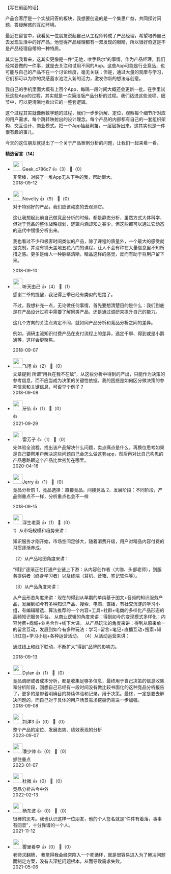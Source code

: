 【写在前面的话】

产品会客厅是一个实战问答的板块，我想要创造的是一个集思广益，共同探讨问题、答疑解惑的互动环境。

最近在留言中，我看见一位朋友说起自己从工程师转成了产品经理，希望培养自己去发现生活中的好产品，他觉得产品经理都有一双发现的眼睛，所以很好奇这是不是产品经理自带的一种特质。

其实在我看来，这其实更像是一件“无他，唯手熟尔”的事情。作为产品经理，我们经常要做的一件事，就是去关注和试用不同的App。这些App可能是行业竞品，也可能与自己的产品不在一个讨论维度，毫无关联；但是，通过大量的观摩与学习，它们都可以为你的灵感蓄水池注入新的活力，激发你新的想法与创意。

我自己的手机里面大概有上百个App，每隔一段时间大概还会更新一批。在手里试玩这些App的过程，其实就是一次简洁版产品分析的过程。我们钻进这些流程、细节中，可以更清晰地看出它的一整套逻辑。

这个过程其实就像解数学题的过程，我们一步步拆解、定位，观察每个细节所对应的用户需求，每个跳转映射出的设计理念。每个产品的内部都有自己的一套组织架构、交互设计、商业模式。把一个App抽丝剥茧，一层层拆出来，这其实也是一件很有趣的事儿。

今天的这位朋友就提出了一个关于产品案例分析的问题，让我们一起来看一看。
<div><strong>精选留言（14）</strong></div><ul>
<li><img src="https://static001.geekbang.org/account/avatar/00/10/69/e0/f592862f.jpg" width="30px"><span>Geek_c786c7</span> 👍（3） 💬（0）<div>非常棒，对装了一堆App无从下手的我，帮助很大。</div>2018-09-12</li><br/><li><img src="https://static001.geekbang.org/account/avatar/00/12/1a/04/8c327014.jpg" width="30px"><span>Novelty</span> 👍（9） 💬（0）<div>对于特别好的产品，我们应该动态的去观测它。

这让我想起此前自己做竞品分析的时候，都是静态分析，虽然方式大体科学，但对于竞品的整体战略规划，逻辑内涵却知之甚少。但这些都可以通过它动态的迭代中慢慢分析出来。

我也看过不少和极客时间类似的产品，除了课程的质量外，一个最大的感受就是克制，并没有铺天盖地五花八门的课程，让人不会有种在大量信息里不知所措之感。更多是给人一种脉络清晰，精品这样的感觉，反而有助于将用户留下来。</div>2018-09-10</li><br/><li><img src="https://static001.geekbang.org/account/avatar/00/0f/8e/8b/38b93ca0.jpg" width="30px"><span>听天由己</span> 👍（4） 💬（1）<div>感谢二爷的提醒，我记得上季已经有类似的思路了。

不过，我想补充一点，无论做任何事情，首先要想清楚目的是什么：我们到底是在产品设计过程中需要了解同类产品，还是通过调研来提升自己的能力。

这几个方向的关注点肯定不同，就如同产品分析和竞品分析之间的差异。

例如，调研主流知识付费产品在支付流程上的差异，选定千聊、得到或是小鹅通等，这样会更聚焦。</div>2018-09-07</li><br/><li><img src="https://static001.geekbang.org/account/avatar/00/10/72/9b/8052071e.jpg" width="30px"><span>飞翔</span> 👍（2） 💬（0）<div>文章提到 所谓“用兵在我不在敌”，从这些分析中得到的产出，只能作为决策的参考信息，而不应当成为决策的关键性依据。我的困惑是如何区分做决策的参考信息和关键信息，可否举个例子？</div>2018-09-08</li><br/><li><img src="https://static001.geekbang.org/account/avatar/00/26/f6/cf/fd8a2cb5.jpg" width="30px"><span>牙仙</span> 👍（1） 💬（0）<div>👍</div>2021-09-29</li><br/><li><img src="https://static001.geekbang.org/account/avatar/00/1d/13/b2/df60df6c.jpg" width="30px"><span>雷芳子</span> 👍（1） 💬（0）<div>先体验全流程，找出该产品解决什么问题，卖点痛点是什么。再换位思考如果是自己要帮用户解决这些问题自己会怎么做这套app，然后再对比自己构思的产品思路跟这个产品比优劣势在哪里。</div>2020-04-16</li><br/><li><img src="https://static001.geekbang.org/account/avatar/00/0f/91/78/b64e488f.jpg" width="30px"><span>Jerry</span> 👍（1） 💬（0）<div>竞品分析前
1、竞品选择：直接竞品，间接竞品
2、发展阶段：不同阶段，产品侧重点不一样，分析重点也会不一样
</div>2018-09-15</li><br/><li><img src="https://static001.geekbang.org/account/avatar/00/10/42/c0/980a1cd4.jpg" width="30px"><span>浮生老莫</span> 👍（1） 💬（0）<div>1）从市场规模和趋势来讲：

知识服务才刚开始，市场空间足够大，随着消费升级，用户对精品内容付费的习惯逐渐养成。

（2）从产品地图角度来讲：

“得到”逐渐正在打通产业链上下游：从内容创作者（大咖、头部老师），到服务提供者（终身学习者）以及终端（耳机、音箱、笔记软件等）。

（3）从产品角度来讲：

从产品形态角度来讲：现在的得到从早期的单纯基于图文+音频的知识服务产品，发展到如今有多种知识产品、搜索、电商、直播，有社交沉淀的学习小组，有编辑精选、算法推荐的一个内容+工具+社群+电商的多样化产品形态的高频知识服务平台。
从商业逻辑的角度来讲：得到如今的变现模式多样化：内容付费+商城+业务合作+线下大课。
从产品玩法的角度来讲：得到从原来单一的留言互动，发展到如今有多种玩法：学习+留言+笔记+直播互动+搜索+知识红包+学习小组+各种运营活动。
（4）从活动运营来讲：

通过线上和线下联动，不断扩大“得到”品牌的影响力。</div>2018-09-13</li><br/><li><img src="https://static001.geekbang.org/account/avatar/00/10/94/ee/8451dfc4.jpg" width="30px"><span>Dylan</span> 👍（1） 💬（0）<div>竞品调研或者成本分析，都是收集足够多信息，最终用于自己决策的信息收集和分析阶段，回想自己已经有一段时间没有做比较书面化的这种竞品分析报告了，更多的是带着明确目的持续体验和记录，用于决策。最终，一定是要去解决问题的，而自己对于具体的用户场景需求挖掘仍需进一步加强。</div>2018-09-08</li><br/><li><img src="https://thirdwx.qlogo.cn/mmopen/vi_32/PiajxSqBRaEIYQ789LDqQx9S8QAR35aYbq3fVVhiaF56eaJxxABFZBmxy4g8XTibibbZPabv9Xn3xtQ6SayOrfngxw/132" width="30px"><span>刘洋3</span> 👍（0） 💬（0）<div>整个产品的定位、发展态势、绩效表现的分析</div>2023-09-07</li><br/><li><img src="" width="30px"><span>潘少帅</span> 👍（0） 💬（0）<div>抓住重点</div>2023-01-07</li><br/><li><img src="https://thirdwx.qlogo.cn/mmopen/vi_32/DYAIOgq83eqAVNKZWBEnEf0Qz4SG3ZkkfYsia1L429N64XicGgYiak3jnKaFibibiclNEibWiatJUK5ywTicCsDpPZ1toaw/132" width="30px"><span>杜微</span> 👍（0） 💬（0）<div>竞品分析古今中外</div>2022-02-13</li><br/><li><img src="https://thirdwx.qlogo.cn/mmopen/vi_32/Q0j4TwGTfTIP2OtRibWAV14hCJWOcd7Gr3JOicsjPEl7jvOupiafMREWrE3VqTRia4sJicU5TZ02JMF77b5Vvw6MxTw/132" width="30px"><span>杨东波</span> 👍（0） 💬（0）<div>很棒的思考。我也认识这样一位朋友，他的个人签名就是“件件有着落，事事有回音”，十分靠谱的一个人。</div>2021-11-12</li><br/><li><img src="https://static001.geekbang.org/account/avatar/00/26/d0/9b/82e29a51.jpg" width="30px"><span>雾里看李</span> 👍（0） 💬（0）<div>老师求翻牌，
我觉得我会经常陷入一个死循环，就是很容易进入为了解决问题而制定方案，没有去深挖问题根本，从而导致需求失败。</div>2021-05-06</li><br/>
</ul>
